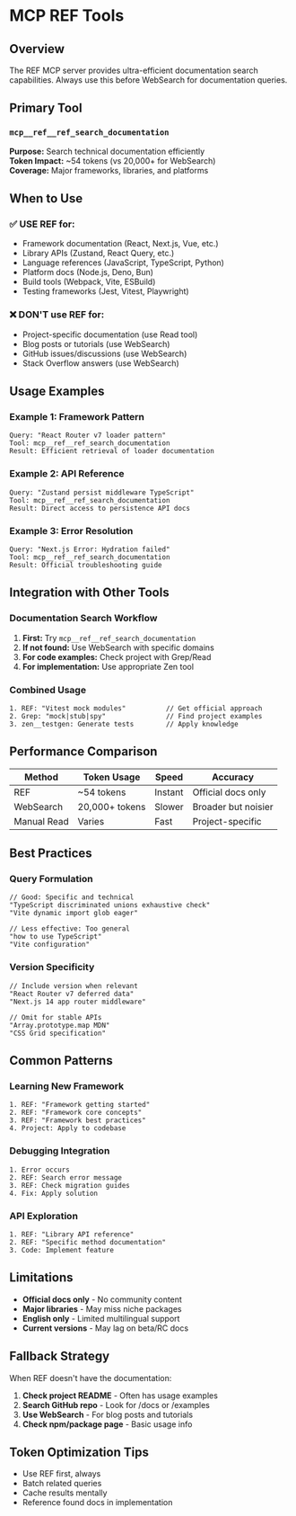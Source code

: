 # MCP REF Tools

<!-- nav: docs/tooling/mcp-overview | tags: [mcp, ref, documentation] | updated: 2025-08-13 -->

## Overview

The REF MCP server provides ultra-efficient documentation search capabilities. Always use this before WebSearch for documentation queries.

## Primary Tool

### `mcp__ref__ref_search_documentation`

**Purpose:** Search technical documentation efficiently  
**Token Impact:** ~54 tokens (vs 20,000+ for WebSearch)  
**Coverage:** Major frameworks, libraries, and platforms

## When to Use

### ✅ USE REF for:

- Framework documentation (React, Next.js, Vue, etc.)
- Library APIs (Zustand, React Query, etc.)
- Language references (JavaScript, TypeScript, Python)
- Platform docs (Node.js, Deno, Bun)
- Build tools (Webpack, Vite, ESBuild)
- Testing frameworks (Jest, Vitest, Playwright)

### ❌ DON'T use REF for:

- Project-specific documentation (use Read tool)
- Blog posts or tutorials (use WebSearch)
- GitHub issues/discussions (use WebSearch)
- Stack Overflow answers (use WebSearch)

## Usage Examples

### Example 1: Framework Pattern

```
Query: "React Router v7 loader pattern"
Tool: mcp__ref__ref_search_documentation
Result: Efficient retrieval of loader documentation
```

### Example 2: API Reference

```
Query: "Zustand persist middleware TypeScript"
Tool: mcp__ref__ref_search_documentation
Result: Direct access to persistence API docs
```

### Example 3: Error Resolution

```
Query: "Next.js Error: Hydration failed"
Tool: mcp__ref__ref_search_documentation
Result: Official troubleshooting guide
```

## Integration with Other Tools

### Documentation Search Workflow

1. **First:** Try `mcp__ref__ref_search_documentation`
2. **If not found:** Use WebSearch with specific domains
3. **For code examples:** Check project with Grep/Read
4. **For implementation:** Use appropriate Zen tool

### Combined Usage

```
1. REF: "Vitest mock modules"          // Get official approach
2. Grep: "mock|stub|spy"               // Find project examples
3. zen__testgen: Generate tests        // Apply knowledge
```

## Performance Comparison

| Method      | Token Usage    | Speed   | Accuracy            |
| ----------- | -------------- | ------- | ------------------- |
| REF         | ~54 tokens     | Instant | Official docs only  |
| WebSearch   | 20,000+ tokens | Slower  | Broader but noisier |
| Manual Read | Varies         | Fast    | Project-specific    |

## Best Practices

### Query Formulation

```
// Good: Specific and technical
"TypeScript discriminated unions exhaustive check"
"Vite dynamic import glob eager"

// Less effective: Too general
"how to use TypeScript"
"Vite configuration"
```

### Version Specificity

```
// Include version when relevant
"React Router v7 deferred data"
"Next.js 14 app router middleware"

// Omit for stable APIs
"Array.prototype.map MDN"
"CSS Grid specification"
```

## Common Patterns

### Learning New Framework

```
1. REF: "Framework getting started"
2. REF: "Framework core concepts"
3. REF: "Framework best practices"
4. Project: Apply to codebase
```

### Debugging Integration

```
1. Error occurs
2. REF: Search error message
3. REF: Check migration guides
4. Fix: Apply solution
```

### API Exploration

```
1. REF: "Library API reference"
2. REF: "Specific method documentation"
3. Code: Implement feature
```

## Limitations

- **Official docs only** - No community content
- **Major libraries** - May miss niche packages
- **English only** - Limited multilingual support
- **Current versions** - May lag on beta/RC docs

## Fallback Strategy

When REF doesn't have the documentation:

1. **Check project README** - Often has usage examples
2. **Search GitHub repo** - Look for /docs or /examples
3. **Use WebSearch** - For blog posts and tutorials
4. **Check npm/package page** - Basic usage info

## Token Optimization Tips

- Use REF first, always
- Batch related queries
- Cache results mentally
- Reference found docs in implementation

